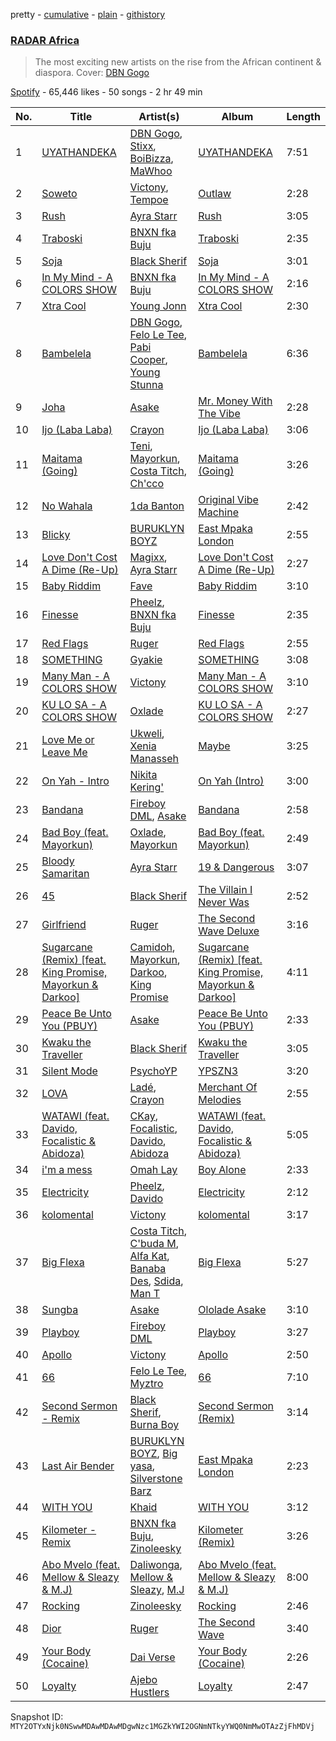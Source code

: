 pretty - [cumulative](/playlists/cumulative/37i9dQZF1DWYc8Z858eGwP.md) - [plain](/playlists/plain/37i9dQZF1DWYc8Z858eGwP) - [githistory](https://github.githistory.xyz/mackorone/spotify-playlist-archive/blob/main/playlists/plain/37i9dQZF1DWYc8Z858eGwP)

### [RADAR Africa](https://open.spotify.com/playlist/37i9dQZF1DWYc8Z858eGwP)

> The most exciting new artists on the rise from the African continent & diaspora\. Cover: <a href="https://open.spotify.com/artist/3Oa0mJQWQrUOqJ8fcLuu7l?si=Y5cs7Ga0Tza8ZbozPyrZdw">DBN Gogo</a>

[Spotify](https://open.spotify.com/user/spotify) - 65,446 likes - 50 songs - 2 hr 49 min

| No. | Title | Artist(s) | Album | Length |
|---|---|---|---|---|
| 1 | [UYATHANDEKA](https://open.spotify.com/track/0YWnzJDkaCAuNgE74ktZD1) | [DBN Gogo](https://open.spotify.com/artist/3Oa0mJQWQrUOqJ8fcLuu7l), [Stixx](https://open.spotify.com/artist/3rIVgeRWFhGxhFF9wgJFC2), [BoiBizza](https://open.spotify.com/artist/1eEtFWkyKW60yUyVwvAeuR), [MaWhoo](https://open.spotify.com/artist/5kwZB1xNLgB3lln1JGS2B9) | [UYATHANDEKA](https://open.spotify.com/album/1xJnRQlIhkJsZSwLgZxEGp) | 7:51 |
| 2 | [Soweto](https://open.spotify.com/track/6RbOyNeajWax51NtpO6WT8) | [Victony](https://open.spotify.com/artist/1E5hfn5BduN2nnoZCJmUVG), [Tempoe](https://open.spotify.com/artist/1X7glgDhqNq1qn0Qv9g3K4) | [Outlaw](https://open.spotify.com/album/12iai3p96UYvcrDqlvvKFE) | 2:28 |
| 3 | [Rush](https://open.spotify.com/track/1rrqJ9QkOBYJlsZgqqwxgB) | [Ayra Starr](https://open.spotify.com/artist/3ZpEKRjHaHANcpk10u6Ntq) | [Rush](https://open.spotify.com/album/6CvEsGBD3JdbDKpmJaXn2E) | 3:05 |
| 4 | [Traboski](https://open.spotify.com/track/2woGTVY8Vx46aYuXfMmwwE) | [BNXN fka Buju](https://open.spotify.com/artist/3zaDigUwjHvjOkSn0NDf9x) | [Traboski](https://open.spotify.com/album/7A0qUYFzVQZGI6IcFebIiN) | 2:35 |
| 5 | [Soja](https://open.spotify.com/track/5F7imvl6nIRWoMCejdR4Sk) | [Black Sherif](https://open.spotify.com/artist/2LiqbH7OhqP0yuaG8VL1wJ) | [Soja](https://open.spotify.com/album/0WrpYqyMi0ZU8EY9AzCdht) | 3:01 |
| 6 | [In My Mind \- A COLORS SHOW](https://open.spotify.com/track/1echqVmMoUZE22trTEqfL5) | [BNXN fka Buju](https://open.spotify.com/artist/3zaDigUwjHvjOkSn0NDf9x) | [In My Mind \- A COLORS SHOW](https://open.spotify.com/album/4O5mKHI9LNEB3WetqF8zOd) | 2:16 |
| 7 | [Xtra Cool](https://open.spotify.com/track/5F4OfeowSReF93KcH2eUcG) | [Young Jonn](https://open.spotify.com/artist/4JM1zsVj1pt38Q8mhv5teI) | [Xtra Cool](https://open.spotify.com/album/0VCIXWb1BjfOfBOLJTOOUL) | 2:30 |
| 8 | [Bambelela](https://open.spotify.com/track/4X4NsxuVdB1ygIMbHuctBz) | [DBN Gogo](https://open.spotify.com/artist/3Oa0mJQWQrUOqJ8fcLuu7l), [Felo Le Tee](https://open.spotify.com/artist/6k8odn7NzzTT4K3NBNtsfV), [Pabi Cooper](https://open.spotify.com/artist/6EG9v86LsCoq5HS4Jj1zCQ), [Young Stunna](https://open.spotify.com/artist/6WQFTzqYHmh8Ph2X0L0QLQ) | [Bambelela](https://open.spotify.com/album/14FNXaJ642dVgwg3zfqx2K) | 6:36 |
| 9 | [Joha](https://open.spotify.com/track/5UwxpuGHkwiojKDaPC5ZNu) | [Asake](https://open.spotify.com/artist/3a1tBryiczPAZpgoZN9Rzg) | [Mr\. Money With The Vibe](https://open.spotify.com/album/0lzPMIAYhhUSD2BPT0VQWI) | 2:28 |
| 10 | [Ijo \(Laba Laba\)](https://open.spotify.com/track/7tZMF9Hn5uGsfC7zGXbSKM) | [Crayon](https://open.spotify.com/artist/3Uv5hfyuC7TkLsQ6p4ikSb) | [Ijo \(Laba Laba\)](https://open.spotify.com/album/5A1qWiQBSEkCpGvQE2YfOH) | 3:06 |
| 11 | [Maitama \(Going\)](https://open.spotify.com/track/6u333HFOmt5OTEqNg5qkEJ) | [Teni](https://open.spotify.com/artist/3ukrG1BmfEiuo0KDj8YTTS), [Mayorkun](https://open.spotify.com/artist/3DNCUaKdMZcMVJIS7yTskd), [Costa Titch](https://open.spotify.com/artist/5IaDEj02UeuU9YQSunGWgG), [Ch'cco](https://open.spotify.com/artist/2j4WQI5RTNgyEd7wbDTRe1) | [Maitama \(Going\)](https://open.spotify.com/album/3cErrQwNkGcBR37wIZUDd5) | 3:26 |
| 12 | [No Wahala](https://open.spotify.com/track/4vHy2IHzf3EabEa7oMpUZB) | [1da Banton](https://open.spotify.com/artist/6dlzQ6fiPna40trq1Ek6cb) | [Original Vibe Machine](https://open.spotify.com/album/4lPTjESEvOe5pvtLbralQ3) | 2:42 |
| 13 | [Blicky](https://open.spotify.com/track/5vhSfPxnK4ldS5ZMmrfZnc) | [BURUKLYN BOYZ](https://open.spotify.com/artist/4iXOuQsJ5qOOC7HgOIXLFU) | [East Mpaka London](https://open.spotify.com/album/0Kz367vVwZ4MKYLanvjUwu) | 2:55 |
| 14 | [Love Don't Cost A Dime \(Re\-Up\)](https://open.spotify.com/track/0hW02S9ACVYANz1ica10jH) | [Magixx](https://open.spotify.com/artist/0rskhjcLm5BxjwZDRs4142), [Ayra Starr](https://open.spotify.com/artist/3ZpEKRjHaHANcpk10u6Ntq) | [Love Don't Cost A Dime \(Re\-Up\)](https://open.spotify.com/album/01N6IpG2OxaznUK60C81hT) | 2:27 |
| 15 | [Baby Riddim](https://open.spotify.com/track/77eZIuMTB9HrQ86L4ljqEX) | [Fave](https://open.spotify.com/artist/4wAqlYtTaaHELEgyCh9KjG) | [Baby Riddim](https://open.spotify.com/album/6dCmbmHyfCQpmJGZW9Am3b) | 3:10 |
| 16 | [Finesse](https://open.spotify.com/track/4Gasn91fsCefnN8zM5GjA8) | [Pheelz](https://open.spotify.com/artist/5Jv1MsZBh0sqokFq7pU8Xg), [BNXN fka Buju](https://open.spotify.com/artist/3zaDigUwjHvjOkSn0NDf9x) | [Finesse](https://open.spotify.com/album/4QEC4uzBJJfLVv2bD337g1) | 2:35 |
| 17 | [Red Flags](https://open.spotify.com/track/3DfHEgzFDF893oP7lZTGbb) | [Ruger](https://open.spotify.com/artist/0a1SidMjD8D6EHvJph4n2H) | [Red Flags](https://open.spotify.com/album/2GcVQ3E89aRrJgdRoe3IVz) | 2:55 |
| 18 | [SOMETHING](https://open.spotify.com/track/1s2FsIDYlX6nhQ6UXF4V2w) | [Gyakie](https://open.spotify.com/artist/1zO1FWFxxNUCqUuGATxZQZ) | [SOMETHING](https://open.spotify.com/album/3Qmuuv3vABDE0tTJ1vUO8D) | 3:08 |
| 19 | [Many Man \- A COLORS SHOW](https://open.spotify.com/track/4nwtkUjULEbhp5VJItUWbV) | [Victony](https://open.spotify.com/artist/1E5hfn5BduN2nnoZCJmUVG) | [Many Man \- A COLORS SHOW](https://open.spotify.com/album/7j3undJfNrbm3uOboIvpNI) | 3:10 |
| 20 | [KU LO SA \- A COLORS SHOW](https://open.spotify.com/track/2WigMwGJysIh9fRnSJvpjn) | [Oxlade](https://open.spotify.com/artist/3WTrdbZU99dgTtt3ZkyamT) | [KU LO SA \- A COLORS SHOW](https://open.spotify.com/album/36bNKiiUjxUCaAO7QtUVfi) | 2:27 |
| 21 | [Love Me or Leave Me](https://open.spotify.com/track/4K5F02hRfBL8m1s0QXs6bO) | [Ukweli](https://open.spotify.com/artist/5I48tG854vS1rY1isuMOgQ), [Xenia Manasseh](https://open.spotify.com/artist/2J4IvVbi2h1wB2A0p5kd86) | [Maybe](https://open.spotify.com/album/0MpZuzKe0xHwbLOnDiyCqt) | 3:25 |
| 22 | [On Yah \- Intro](https://open.spotify.com/track/7I384J2xogr4UpOYbE93FJ) | [Nikita Kering'](https://open.spotify.com/artist/1yQKzWOHXJQSEnOXrHDl4X) | [On Yah \(Intro\)](https://open.spotify.com/album/6cPFGIKefpQSuQtdXdlCrk) | 3:00 |
| 23 | [Bandana](https://open.spotify.com/track/5CTQCPv51aLWpwTbqo8mEL) | [Fireboy DML](https://open.spotify.com/artist/75VKfyoBlkmrJFDqo1o2VY), [Asake](https://open.spotify.com/artist/3a1tBryiczPAZpgoZN9Rzg) | [Bandana](https://open.spotify.com/album/18ykMJdXdkUldVNESaXDke) | 2:58 |
| 24 | [Bad Boy \(feat\. Mayorkun\)](https://open.spotify.com/track/6DxaRdAjfbhMk4Hn3bdFqz) | [Oxlade](https://open.spotify.com/artist/3WTrdbZU99dgTtt3ZkyamT), [Mayorkun](https://open.spotify.com/artist/3DNCUaKdMZcMVJIS7yTskd) | [Bad Boy \(feat\. Mayorkun\)](https://open.spotify.com/album/4vrb4l5CjEYXkCTsZkP2go) | 2:49 |
| 25 | [Bloody Samaritan](https://open.spotify.com/track/1OoPhcM78evXIxjmSzCnmf) | [Ayra Starr](https://open.spotify.com/artist/3ZpEKRjHaHANcpk10u6Ntq) | [19 & Dangerous](https://open.spotify.com/album/0AjdvP8p42lwSzmN0PpwJv) | 3:07 |
| 26 | [45](https://open.spotify.com/track/7xLP9GqWARDKSoGPsU3126) | [Black Sherif](https://open.spotify.com/artist/2LiqbH7OhqP0yuaG8VL1wJ) | [The Villain I Never Was](https://open.spotify.com/album/7mnGUuvsSbUHZdKkJYdmOg) | 2:52 |
| 27 | [Girlfriend](https://open.spotify.com/track/4MzOppXoeKvDsVaNMeOK3C) | [Ruger](https://open.spotify.com/artist/0a1SidMjD8D6EHvJph4n2H) | [The Second Wave Deluxe](https://open.spotify.com/album/6dvqARQzWnVbGym9dEWw4Y) | 3:16 |
| 28 | [Sugarcane \(Remix\) \[feat\. King Promise, Mayorkun & Darkoo\]](https://open.spotify.com/track/0ApflIvLLPwEZuS36WYlh6) | [Camidoh](https://open.spotify.com/artist/6Z9Xe5mjocmPOhz2TLNrAi), [Mayorkun](https://open.spotify.com/artist/3DNCUaKdMZcMVJIS7yTskd), [Darkoo](https://open.spotify.com/artist/4QSTyDpxsKmv3UfavVUImR), [King Promise](https://open.spotify.com/artist/4tIKaxUmpXzshok2yCnwdf) | [Sugarcane \(Remix\) \[feat\. King Promise, Mayorkun & Darkoo\]](https://open.spotify.com/album/5dFQsLF9BvkgmgMONO8imD) | 4:11 |
| 29 | [Peace Be Unto You \(PBUY\)](https://open.spotify.com/track/1mJFFeluclL38IwV264lm9) | [Asake](https://open.spotify.com/artist/3a1tBryiczPAZpgoZN9Rzg) | [Peace Be Unto You \(PBUY\)](https://open.spotify.com/album/2gAZf4ZEJH7fs0szGoCui1) | 2:33 |
| 30 | [Kwaku the Traveller](https://open.spotify.com/track/7pXNFEzqeZB8rIbcFtYTop) | [Black Sherif](https://open.spotify.com/artist/2LiqbH7OhqP0yuaG8VL1wJ) | [Kwaku the Traveller](https://open.spotify.com/album/4ftrG1ro4ObsbNDKkYaZBR) | 3:05 |
| 31 | [Silent Mode](https://open.spotify.com/track/16czimzBLTAXTC8l4tdaMQ) | [PsychoYP](https://open.spotify.com/artist/4Hyl7QROvzELSzMO7OXdjr) | [YPSZN3](https://open.spotify.com/album/18fTwvrwISUL4KJiap0Ekp) | 3:20 |
| 32 | [LOVA](https://open.spotify.com/track/1ZZhWm9pxFnpwZtPyOnKg9) | [Ladé](https://open.spotify.com/artist/43Nm4QEBSVkJYcYhsN2Bd1), [Crayon](https://open.spotify.com/artist/3Uv5hfyuC7TkLsQ6p4ikSb) | [Merchant Of Melodies](https://open.spotify.com/album/7pbyEdE5mpVy02yxKLpEUl) | 2:55 |
| 33 | [WATAWI \(feat\. Davido, Focalistic & Abidoza\)](https://open.spotify.com/track/3AZY6NZ1R8GI9003EEFPeu) | [CKay](https://open.spotify.com/artist/048LktY5zMnakWq7PTtFrz), [Focalistic](https://open.spotify.com/artist/2GJMSZ7M3D0KyyKRhYgWju), [Davido](https://open.spotify.com/artist/0Y3agQaa6g2r0YmHPOO9rh), [Abidoza](https://open.spotify.com/artist/1Ck3UYsoNkZ63PLY8yZR33) | [WATAWI \(feat\. Davido, Focalistic & Abidoza\)](https://open.spotify.com/album/5hxrayrgITzYPpQ6uEg3kL) | 5:05 |
| 34 | [i'm a mess](https://open.spotify.com/track/65v99AWZyNz3aRmfrT2I7N) | [Omah Lay](https://open.spotify.com/artist/5yOvAmpIR7hVxiS6Ls5DPO) | [Boy Alone](https://open.spotify.com/album/5NLjxx8nRy9ooUmgpOvfem) | 2:33 |
| 35 | [Electricity](https://open.spotify.com/track/6McBvfxgkVfREmQPwTKBUn) | [Pheelz](https://open.spotify.com/artist/5Jv1MsZBh0sqokFq7pU8Xg), [Davido](https://open.spotify.com/artist/0Y3agQaa6g2r0YmHPOO9rh) | [Electricity](https://open.spotify.com/album/5vOpDVowekdCylaDIiV5We) | 2:12 |
| 36 | [kolomental](https://open.spotify.com/track/6lXOGwFzCglrPMtuysPIUo) | [Victony](https://open.spotify.com/artist/1E5hfn5BduN2nnoZCJmUVG) | [kolomental](https://open.spotify.com/album/7AwHTlDo2cBTwONr0FNJXL) | 3:17 |
| 37 | [Big Flexa](https://open.spotify.com/track/16vqEDaCZpq5zdgop8U9uM) | [Costa Titch](https://open.spotify.com/artist/5IaDEj02UeuU9YQSunGWgG), [C'buda M](https://open.spotify.com/artist/3rdDFMUUzxsQODbgrY6mCf), [Alfa Kat](https://open.spotify.com/artist/30Ep7ARHnQpc0z9otD7jup), [Banaba Des](https://open.spotify.com/artist/02CpmHJhuAVY5YybphI3Wn), [Sdida](https://open.spotify.com/artist/7MVdJWzuMTtXvvaovjs3bB), [Man T](https://open.spotify.com/artist/5syvopnKgETMISE53XS578) | [Big Flexa](https://open.spotify.com/album/5MhQBsStYfPKxStExE5wM3) | 5:27 |
| 38 | [Sungba](https://open.spotify.com/track/3KO1322zrWwGa8TWQDBFvg) | [Asake](https://open.spotify.com/artist/3a1tBryiczPAZpgoZN9Rzg) | [Ololade Asake](https://open.spotify.com/album/37Mc42zLnXI5oEN0WcyEA4) | 3:10 |
| 39 | [Playboy](https://open.spotify.com/track/1Cg51Jk6EoXBQ0KiwzWJfm) | [Fireboy DML](https://open.spotify.com/artist/75VKfyoBlkmrJFDqo1o2VY) | [Playboy](https://open.spotify.com/album/1H60asyrMtrrOlieQIPtrI) | 3:27 |
| 40 | [Apollo](https://open.spotify.com/track/3OsZkVwyJhGLJ0KrdUx23o) | [Victony](https://open.spotify.com/artist/1E5hfn5BduN2nnoZCJmUVG) | [Apollo](https://open.spotify.com/album/3yblFXYTz2eKaNd36H6QQz) | 2:50 |
| 41 | [66](https://open.spotify.com/track/1b4kqxvf4kFuB7ACj9Lvve) | [Felo Le Tee](https://open.spotify.com/artist/6k8odn7NzzTT4K3NBNtsfV), [Myztro](https://open.spotify.com/artist/6egY1uh8HjHy6TrD0qmQNN) | [66](https://open.spotify.com/album/6pTx4o3Ww2KeWMUVtONaGd) | 7:10 |
| 42 | [Second Sermon \- Remix](https://open.spotify.com/track/574QNMkQGedluLOgr275s9) | [Black Sherif](https://open.spotify.com/artist/2LiqbH7OhqP0yuaG8VL1wJ), [Burna Boy](https://open.spotify.com/artist/3wcj11K77LjEY1PkEazffa) | [Second Sermon \(Remix\)](https://open.spotify.com/album/2YaqeghqhsIi2u9fQjGBsq) | 3:14 |
| 43 | [Last Air Bender](https://open.spotify.com/track/4xIFdWcoMb9MqLYpvS8uCy) | [BURUKLYN BOYZ](https://open.spotify.com/artist/4iXOuQsJ5qOOC7HgOIXLFU), [Big yasa](https://open.spotify.com/artist/4irem3YwBjOoB8CoYIPwRc), [Silverstone Barz](https://open.spotify.com/artist/0ORrak8S66JgLaZFSXH6gg) | [East Mpaka London](https://open.spotify.com/album/0Kz367vVwZ4MKYLanvjUwu) | 2:23 |
| 44 | [WITH YOU](https://open.spotify.com/track/3Q78lDuzWs50Gry1eQA7NX) | [Khaid](https://open.spotify.com/artist/2mM6BxFQCd6BHzW4W7VhQP) | [WITH YOU](https://open.spotify.com/album/2ujmNlnvMQfnWJBBv3TE5u) | 3:12 |
| 45 | [Kilometer \- Remix](https://open.spotify.com/track/3aDnVO9Omzz4EytKraWg9o) | [BNXN fka Buju](https://open.spotify.com/artist/3zaDigUwjHvjOkSn0NDf9x), [Zinoleesky](https://open.spotify.com/artist/6Kp3KWPiVgi33DkJqo9T4g) | [Kilometer \(Remix\)](https://open.spotify.com/album/3AUbrJDzMndvuenVyyHX8k) | 3:26 |
| 46 | [Abo Mvelo \(feat\. Mellow & Sleazy & M.J\)](https://open.spotify.com/track/0Ek5bneviajgSzZGonWfds) | [Daliwonga](https://open.spotify.com/artist/0oW137oXCLwA5b4uYRxvIn), [Mellow & Sleazy](https://open.spotify.com/artist/5MJ5f1XKD9yu7aWfG8OGjz), [M.J](https://open.spotify.com/artist/7bbakrxOYa3yL8DDzjU98P) | [Abo Mvelo \(feat\. Mellow & Sleazy & M.J\)](https://open.spotify.com/album/437dkJZjTY2KPRtZAVleKs) | 8:00 |
| 47 | [Rocking](https://open.spotify.com/track/0z0hrjBtCLS8WnQXWtKOWP) | [Zinoleesky](https://open.spotify.com/artist/6Kp3KWPiVgi33DkJqo9T4g) | [Rocking](https://open.spotify.com/album/395ZQ2fcdW98tZkso2TViP) | 2:46 |
| 48 | [Dior](https://open.spotify.com/track/6nLdg1lpE3dHLmNam1aoA6) | [Ruger](https://open.spotify.com/artist/0a1SidMjD8D6EHvJph4n2H) | [The Second Wave](https://open.spotify.com/album/2X0RCBDJankvvvaJgMUUHD) | 3:40 |
| 49 | [Your Body \(Cocaine\)](https://open.spotify.com/track/0GXGxkfMYquJOWGfG5bC8N) | [Dai Verse](https://open.spotify.com/artist/2G0yYOdnPrffB2Mre1XCMv) | [Your Body \(Cocaine\)](https://open.spotify.com/album/6eMYMGVxrjNxQ6n8FEmn4G) | 2:26 |
| 50 | [Loyalty](https://open.spotify.com/track/2oOr7XZmuqYTdmCnC5qQsC) | [Ajebo Hustlers](https://open.spotify.com/artist/7oVwzvvrXEC8LbXhaNjTi4) | [Loyalty](https://open.spotify.com/album/1xaW0G0ccKSbUuHfYGVhbL) | 2:47 |

Snapshot ID: `MTY2OTYxNjk0NSwwMDAwMDAwMDgwNzc1MGZkYWI2OGNmNTkyYWQ0NmMwOTAzZjFhMDVj`
